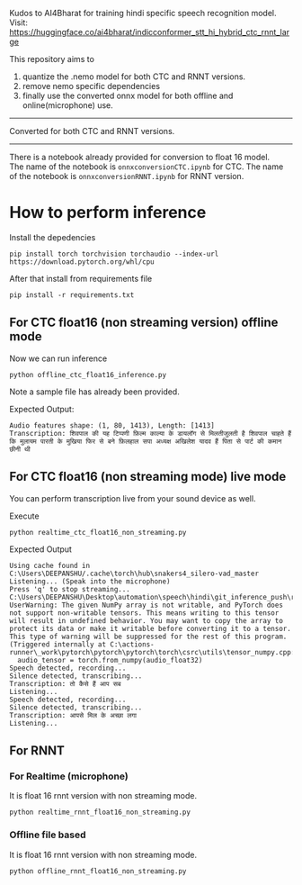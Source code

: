 Kudos to AI4Bharat for training hindi specific speech recognition model.
Visit: https://huggingface.co/ai4bharat/indicconformer_stt_hi_hybrid_ctc_rnnt_large


This repository aims to 
1. quantize the .nemo model for both CTC and RNNT versions.
2. remove nemo specific dependencies
3. finally use the converted onnx model for both offline and online(microphone) use.


---
Converted for both CTC  and RNNT versions.

---

There is a notebook already provided for conversion to float 16 model.  
The name of the notebook is `onnxconversionCTC.ipynb` for CTC.
The name of the notebook is `onnxconversionRNNT.ipynb` for RNNT version.


# How to perform inference 

Install the depedencies

```
pip install torch torchvision torchaudio --index-url https://download.pytorch.org/whl/cpu
```

After that install from requirements file

```
pip install -r requirements.txt
```

## For CTC float16 (non streaming version) offline mode
Now we can run inference 

`python offline_ctc_float16_inference.py`

Note a sample file has already been provided. 

Expected Output: 


```
Audio features shape: (1, 80, 1413), Length: [1413]
Transcription: शिवपाल की यह टिप्पणी फ़िल्म काल्या के डायलॉग से मिलतीजुलती है शिवपाल चाहते हैं कि मुलायम पारती के मुखिया फिर से बने फ़िलहाल सपा अध्यक्ष अखिलेश यादव हैं पिता से पार्ट की कमान छीनी थी
```

## For CTC float16 (non streaming mode) live mode 

You can perform transcription live from your sound device as well.

Execute

`python realtime_ctc_float16_non_streaming.py`


Expected Output

```
Using cache found in C:\Users\DEEPANSHU/.cache\torch\hub\snakers4_silero-vad_master
Listening... (Speak into the microphone)
Press 'q' to stop streaming...
C:\Users\DEEPANSHU\Desktop\automation\speech\hindi\git_inference_push\realtime_ctc_float16_non_streaming.py:55: UserWarning: The given NumPy array is not writable, and PyTorch does not support non-writable tensors. This means writing to this tensor will result in undefined behavior. You may want to copy the array to protect its data or make it writable before converting it to a tensor. This type of warning will be suppressed for the rest of this program. (Triggered internally at C:\actions-runner\_work\pytorch\pytorch\pytorch\torch\csrc\utils\tensor_numpy.cpp:209.)
  audio_tensor = torch.from_numpy(audio_float32)
Speech detected, recording...
Silence detected, transcribing...
Transcription: तो कैसे हैं आप सब
Listening...
Speech detected, recording...
Silence detected, transcribing...
Transcription: आपसे मिल के अच्छा लगा
Listening...
```

## For RNNT  

### For Realtime (microphone) 
It is float 16 rnnt version with non streaming mode. 

`python realtime_rnnt_float16_non_streaming.py`

### Offline file based
It is float 16 rnnt version with non streaming mode. 

`python offline_rnnt_float16_non_streaming.py`